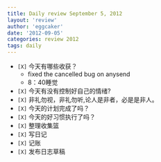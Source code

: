 ```yaml
---
title: Daily review September 5, 2012 
layout: 'review'
author: 'eggcaker'
date: '2012-09-05'
categories: review 2012
tags: daily
---
```



  * `[X]` 今天有哪些收获？ 
    * fixed the cancelled bug on anysend 
    * 8：40睡觉 
  * `[X]` 今天有没有控制好自己的情绪? 
  * `[X]` 非礼勿视，非礼勿听,论人是非者，必是是非人。 
  * `[X]` 今天的计划完成了吗？ 
  * `[X]` 今天的好习惯执行了吗？ 
  * `[X]` 整理收集篮 
  * `[X]` 写日记 
  * `[X]` 记账 
  * `[X]` 发布日志草稿 

